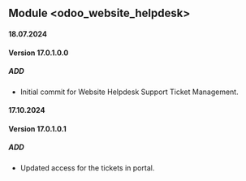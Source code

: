 ## Module <odoo_website_helpdesk>

#### 18.07.2024
#### Version 17.0.1.0.0
##### ADD
- Initial commit for Website Helpdesk Support Ticket Management.

#### 17.10.2024
#### Version 17.0.1.0.1
##### ADD
- Updated access for the tickets in portal.
